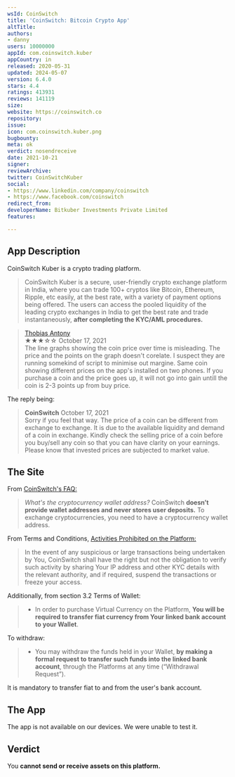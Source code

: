 ```yaml
---
wsId: CoinSwitch
title: 'CoinSwitch: Bitcoin Crypto App'
altTitle: 
authors:
- danny
users: 10000000
appId: com.coinswitch.kuber
appCountry: in
released: 2020-05-31
updated: 2024-05-07
version: 6.4.0
stars: 4.4
ratings: 413931
reviews: 141119
size: 
website: https://coinswitch.co
repository: 
issue: 
icon: com.coinswitch.kuber.png
bugbounty: 
meta: ok
verdict: nosendreceive
date: 2021-10-21
signer: 
reviewArchive: 
twitter: CoinSwitchKuber
social:
- https://www.linkedin.com/company/coinswitch
- https://www.facebook.com/coinswitch
redirect_from: 
developerName: Bitkuber Investments Private Limited
features: 

---
```


## App Description

CoinSwitch Kuber is a crypto trading platform.

>  CoinSwitch Kuber is a secure, user-friendly crypto exchange platform in India, where you can trade 100+ cryptos like Bitcoin, Ethereum, Ripple, etc easily, at the best rate, with a variety of payment options being offered. The users can access the pooled liquidity of the leading crypto exchanges in India to get the best rate and trade instantaneously, **after completing the KYC/AML procedures.**

> [Thobias Antony](https://play.google.com/store/apps/details?id=com.coinswitch.kuber&reviewId=gp%3AAOqpTOFCn7BwD2YCYYIqUXa2vlCOILIInjJXEdpkSDawImBW5wMRVophI6bMDKvfRU-MArygptIyBRqcrHY_oGI)<br>
  ★★★☆☆ October 17, 2021 <br>
       The line graphs showing the coin price over time is misleading. The price and the points on the graph doesn't corelate. I suspect they are running somekind of script to minimise out margine. Same coin showing different prices on the app's installed on two phones. If you purchase a coin and the price goes up, it will not go into gain untill the coin is 2-3 points up from buy price.
       
The reply being:

> **CoinSwitch** October 17, 2021 <br>
	Sorry if you feel that way. The price of a coin can be different from exchange to exchange. It is due to the available liquidity and demand of a coin in exchange. Kindly check the selling price of a coin before you buy/sell any coin so that you can have clarity on your earnings. Please know that invested prices are subjected to market value.

## The Site

From [CoinSwitch's FAQ:](https://coinswitch.co/faq#desktopsecondInnerOne)

> *What's the cryptocurrency wallet address?* CoinSwitch **doesn’t provide wallet addresses and never stores user deposits.** To exchange cryptocurrencies, you need to have a cryptocurrency wallet address.

From Terms and Conditions, [Activities Prohibited on the Platform:](https://coinswitch.co/kuber-terms)

>  In the event of any suspicious or large transactions being undertaken by You, CoinSwitch shall have the right but not the obligation to verify such activity by sharing Your IP address and other KYC details with the relevant authority, and if required, suspend the transactions or freeze your access.

Additionally, from section 3.2 Terms of Wallet:

  > - In order to purchase Virtual Currency on the Platform, **You will be required to transfer fiat currency from Your linked bank account to your Wallet**.

To withdraw:
  
  > - You may withdraw the funds held in your Wallet, **by making a formal request to transfer such funds into the linked bank account**, through the Platforms at any time (“Withdrawal Request”).

It is mandatory to transfer fiat to and from the user's bank account.
## The App

The app is not available on our devices. We were unable to test it.

## Verdict

You **cannot send or receive assets on this platform.**

